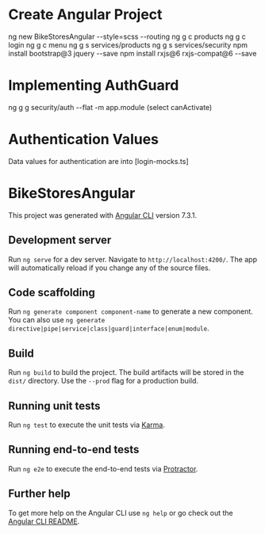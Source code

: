 # Create Angular Project

ng new BikeStoresAngular --style=scss --routing
ng g c products
ng g c login
ng g c menu
ng g s services/products
ng g s services/security
npm install bootstrap@3 jquery --save 
npm install rxjs@6 rxjs-compat@6 --save

# Implementing AuthGuard
ng g g security/auth --flat -m app.module (select canActivate)


# Authentication Values

Data values for authentication are into [login-mocks.ts]

# BikeStoresAngular

This project was generated with [Angular CLI](https://github.com/angular/angular-cli) version 7.3.1.

## Development server

Run `ng serve` for a dev server. Navigate to `http://localhost:4200/`. The app will automatically reload if you change any of the source files.

## Code scaffolding

Run `ng generate component component-name` to generate a new component. You can also use `ng generate directive|pipe|service|class|guard|interface|enum|module`.

## Build

Run `ng build` to build the project. The build artifacts will be stored in the `dist/` directory. Use the `--prod` flag for a production build.

## Running unit tests

Run `ng test` to execute the unit tests via [Karma](https://karma-runner.github.io).

## Running end-to-end tests

Run `ng e2e` to execute the end-to-end tests via [Protractor](http://www.protractortest.org/).

## Further help

To get more help on the Angular CLI use `ng help` or go check out the [Angular CLI README](https://github.com/angular/angular-cli/blob/master/README.md).
